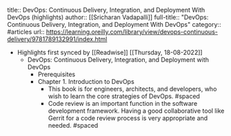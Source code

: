 title:: DevOps: Continuous Delivery, Integration, and Deployment With DevOps (highlights)
author:: [[Sricharan Vadapalli]]
full-title:: "DevOps: Continuous Delivery, Integration, and Deployment With DevOps"
category:: #articles
url:: https://learning.oreilly.com/library/view/devops-continuous-delivery/9781789132991/index.html

- Highlights first synced by [[Readwise]] [[Thursday, 18-08-2022]]
	- DevOps: Continuous Delivery, Integration, and Deployment with DevOps
		- Prerequisites
		- Chapter 1. Introduction to DevOps
			- This book is for engineers, architects, and developers, who wish to learn the core strategies of DevOps. #spaced
			- Code review is an important function in the software development framework. Having a good collaborative tool like Gerrit for a code review process is very appropriate and needed. #spaced